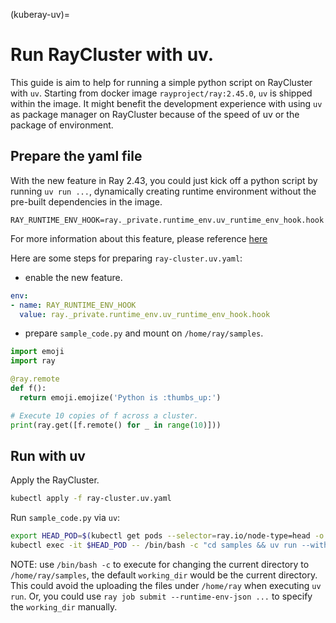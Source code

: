 (kuberay-uv)=
# Run RayCluster with uv.

This guide is aim to help for running a simple python script on RayCluster with `uv`. Starting from docker image `rayproject/ray:2.45.0`, `uv` is shipped within the image. It might benefit the development experience with using `uv` as package manager on RayCluster because of the speed of uv or the package of environment. 

## Prepare the yaml file

With the new feature in Ray 2.43, you could just kick off a python script by running `uv run ...`, dynamically creating runtime environment without the pre-built dependencies in the image.
```
RAY_RUNTIME_ENV_HOOK=ray._private.runtime_env.uv_runtime_env_hook.hook
```
For more information about this feature, please reference [here](https://www.anyscale.com/blog/uv-ray-pain-free-python-dependencies-in-clusters)

Here are some steps for preparing `ray-cluster.uv.yaml`:
- enable the new feature.
```yaml
env:
- name: RAY_RUNTIME_ENV_HOOK
  value: ray._private.runtime_env.uv_runtime_env_hook.hook
```
- prepare `sample_code.py` and mount on `/home/ray/samples`.
```python
import emoji
import ray

@ray.remote
def f():
  return emoji.emojize('Python is :thumbs_up:')

# Execute 10 copies of f across a cluster.
print(ray.get([f.remote() for _ in range(10)]))
```

## Run with uv

Apply the RayCluster.
```bash
kubectl apply -f ray-cluster.uv.yaml
```

Run `sample_code.py` via `uv`:
```bash
export HEAD_POD=$(kubectl get pods --selector=ray.io/node-type=head -o custom-columns=POD:metadata.name --no-headers)
kubectl exec -it $HEAD_POD -- /bin/bash -c "cd samples && uv run --with emoji /home/ray/samples/sample_code.py"
```
NOTE: use `/bin/bash -c` to execute for changing the current directory to `/home/ray/samples`, the default `working_dir` would be the current directory. This could avoid the uploading the files under `/home/ray` when executing `uv run`. Or, you could use `ray job submit --runtime-env-json ...` to specify the `working_dir` manually.
